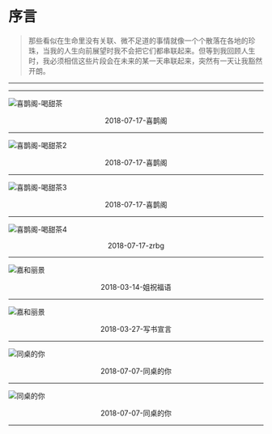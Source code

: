 # 序言

> 那些看似在生命里没有关联、微不足道的事情就像一个个散落在各地的珍珠，当我的人生向前展望时我不会把它们都串联起来。但等到我回顾人生时，我必须相信这些片段会在未来的某一天串联起来，突然有一天让我豁然开朗。



---
***

![喜鹊阁-喝甜茶](2018年/img/img_0084.jpg)
<p align="center">2018-07-17-喜鹊阁</p>

---

![喜鹊阁-喝甜茶2](2018年/img/img_0086.jpg)
<p align="center">2018-07-17-喜鹊阁</p>

---

![喜鹊阁-喝甜茶3](2018年/img/img_0085.jpg)
<p align="center">2018-07-17-喜鹊阁</p>

---

![喜鹊阁-喝甜茶4](2018年/img/img_0087.jpg)
<p align="center">2018-07-17-zrbg</p>

---

![嘉和丽景](2018年/img/img_0004.png)
<p align="center">2018-03-14-姐祝福语</p>

---

![嘉和丽景](2018年/img/img_0007.png)
<p align="center">2018-03-27-写书宣言</p>

---

![同桌的你](2018年/img/img_0061.jpg)
<p align="center">2018-07-07-同桌的你</p>

---

![同桌的你](2018年/img/img_0063.jpg)
<p align="center">2018-07-07-同桌的你</p>

---
